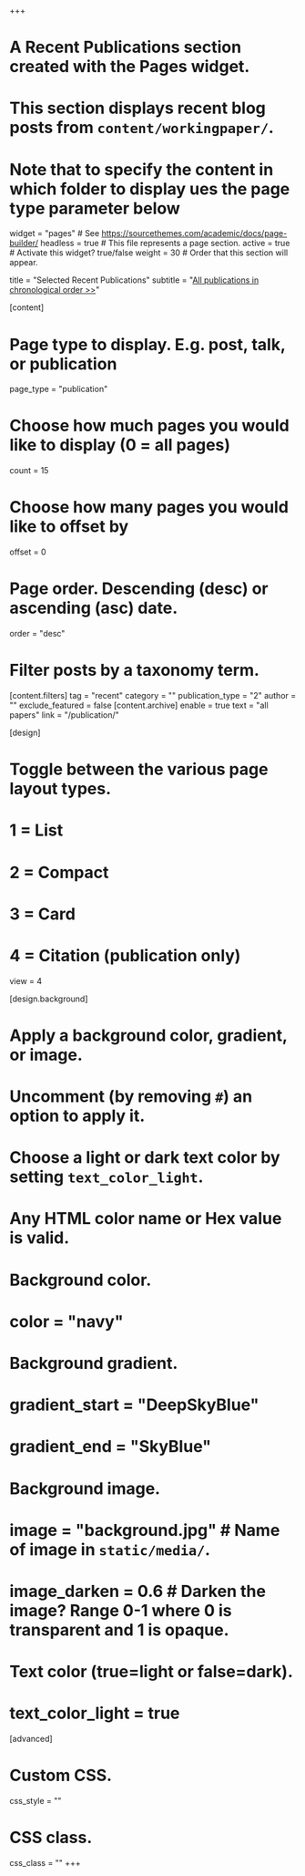 +++
# A Recent Publications section created with the Pages widget.
# This section displays recent blog posts from `content/workingpaper/`.
# Note that to specify the content in which folder to display ues the page type parameter below

widget = "pages"  # See https://sourcethemes.com/academic/docs/page-builder/
headless = true  # This file represents a page section.
active = true  # Activate this widget? true/false
weight = 30  # Order that this section will appear.

title = "Selected Recent Publications"
subtitle = "[All publications in <br> chronological order >>](/publication/#2)"

[content]
  # Page type to display. E.g. post, talk, or publication
  page_type = "publication"
  # Choose how much pages you would like to display (0 = all pages)
  count = 15
  # Choose how many pages you would like to offset by
  offset = 0
  # Page order. Descending (desc) or ascending (asc) date.
  order = "desc"
  # Filter posts by a taxonomy term.
  [content.filters]
    tag = "recent"
    category = ""
    publication_type = "2"
    author = ""
    exclude_featured = false
  [content.archive]
     enable = true
     text = "all papers"
     link = "/publication/"
  
[design]
  # Toggle between the various page layout types.
  #   1 = List
  #   2 = Compact
  #   3 = Card
  #   4 = Citation (publication only)
  view = 4
  
[design.background]
  # Apply a background color, gradient, or image.
  #   Uncomment (by removing `#`) an option to apply it.
  #   Choose a light or dark text color by setting `text_color_light`.
  #   Any HTML color name or Hex value is valid.
    
  # Background color.
  # color = "navy"
  
  # Background gradient.
  # gradient_start = "DeepSkyBlue"
  # gradient_end = "SkyBlue"
  
  # Background image.
  # image = "background.jpg"  # Name of image in `static/media/`.
  # image_darken = 0.6  # Darken the image? Range 0-1 where 0 is transparent and 1 is opaque.

  # Text color (true=light or false=dark).
  # text_color_light = true  
  
[advanced]
 # Custom CSS. 
 css_style = ""
 
 # CSS class.
 css_class = ""
+++

